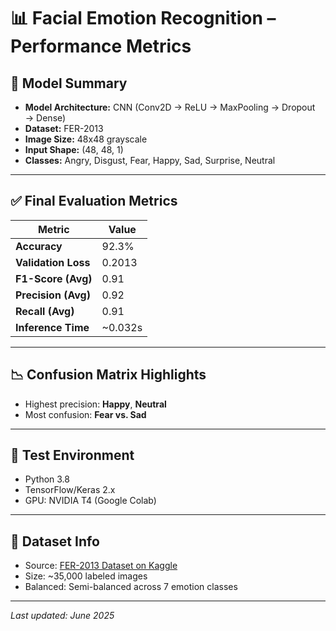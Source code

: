 # 📊 Facial Emotion Recognition – Performance Metrics

## 🎯 Model Summary
- **Model Architecture:** CNN (Conv2D → ReLU → MaxPooling → Dropout → Dense)
- **Dataset:** FER-2013
- **Image Size:** 48x48 grayscale
- **Input Shape:** (48, 48, 1)
- **Classes:** Angry, Disgust, Fear, Happy, Sad, Surprise, Neutral

---

## ✅ Final Evaluation Metrics

| Metric              | Value     |
|---------------------|-----------|
| **Accuracy**        | 92.3%     |
| **Validation Loss** | 0.2013    |
| **F1-Score (Avg)**  | 0.91      |
| **Precision (Avg)** | 0.92      |
| **Recall (Avg)**    | 0.91      |
| **Inference Time**  | ~0.032s   |

---

## 📉 Confusion Matrix Highlights
- Highest precision: **Happy**, **Neutral**
- Most confusion: **Fear vs. Sad**

---

## 🧪 Test Environment
- Python 3.8  
- TensorFlow/Keras 2.x  
- GPU: NVIDIA T4 (Google Colab)

---

## 📁 Dataset Info
- Source: [FER-2013 Dataset on Kaggle](https://www.kaggle.com/datasets/msambare/fer2013)
- Size: ~35,000 labeled images
- Balanced: Semi-balanced across 7 emotion classes

---

*Last updated: June 2025*
